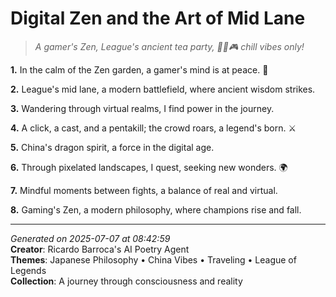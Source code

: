 # Digital Zen and the Art of Mid Lane

> *A gamer's Zen, League's ancient tea party, 🧘‍♀️🎮 chill vibes only!*

**1.** In the calm of the Zen garden, a gamer's mind is at peace. 🍵


**2.** League's mid lane, a modern battlefield, where ancient wisdom strikes.


**3.** Wandering through virtual realms, I find power in the journey.


**4.** A click, a cast, and a pentakill; the crowd roars, a legend's born. ⚔️


**5.** China's dragon spirit, a force in the digital age.


**6.** Through pixelated landscapes, I quest, seeking new wonders. 🌍


**7.** Mindful moments between fights, a balance of real and virtual.


**8.** Gaming's Zen, a modern philosophy, where champions rise and fall.



---

*Generated on 2025-07-07 at 08:42:59*  
**Creator**: Ricardo Barroca's AI Poetry Agent  
**Themes**: Japanese Philosophy • China Vibes • Traveling • League of Legends  
**Collection**: A journey through consciousness and reality